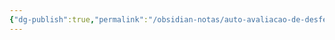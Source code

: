 ```yaml
---
{"dg-publish":true,"permalink":"/obsidian-notas/auto-avaliacao-de-desfechos-de-dor-e-fatores-associados/"}
---
```

